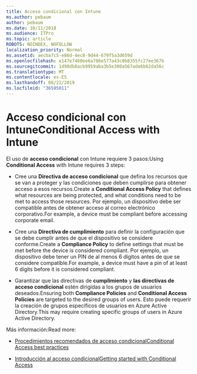 ```yaml
---
title: Acceso condicional con Intune
ms.author: pebaum
author: pebaum
ms.date: 10/11/2018
ms.audience: ITPro
ms.topic: article
ROBOTS: NOINDEX, NOFOLLOW
localization_priority: Normal
ms.assetid: aecba7c5-e86d-4ec8-9d44-679f5a3d659d
ms.openlocfilehash: e147e7460ee6a786e577a43c0b8355fc27ee367b
ms.sourcegitcommit: 1d98db8acb9959aba3b5e308a567ade6b62da56c
ms.translationtype: MT
ms.contentlocale: es-ES
ms.lasthandoff: 08/22/2019
ms.locfileid: "36505011"
---
```

# <a name="conditional-access-with-intune"></a><span data-ttu-id="be99e-102">Acceso condicional con Intune</span><span class="sxs-lookup"><span data-stu-id="be99e-102">Conditional Access with Intune</span></span>

<span data-ttu-id="be99e-103">El uso de **acceso condicional** con Intune requiere 3 pasos:</span><span class="sxs-lookup"><span data-stu-id="be99e-103">Using **Conditional Access** with Intune requires 3 steps:</span></span> 
  
- <span data-ttu-id="be99e-104">Cree una **Directiva de acceso condicional** que defina los recursos que se van a proteger y las condiciones que deben cumplirse para obtener acceso a esos recursos.</span><span class="sxs-lookup"><span data-stu-id="be99e-104">Create a **Conditional Access Policy** that defines what resources are being protected, and what conditions need to be met to access those resources.</span></span> <span data-ttu-id="be99e-105">Por ejemplo, un dispositivo debe ser compatible antes de obtener acceso al correo electrónico corporativo.</span><span class="sxs-lookup"><span data-stu-id="be99e-105">For example, a device must be compliant before accessing corporate email.</span></span> 
    
- <span data-ttu-id="be99e-106">Cree una **Directiva de cumplimiento** para definir la configuración que se debe cumplir antes de que el dispositivo se considere conforme.</span><span class="sxs-lookup"><span data-stu-id="be99e-106">Create a **Compliance Policy** to define settings that must be met before the device is considered compliant.</span></span> <span data-ttu-id="be99e-107">Por ejemplo, un dispositivo debe tener un PIN de al menos 6 dígitos antes de que se considere compatible.</span><span class="sxs-lookup"><span data-stu-id="be99e-107">For example, a device must have a pin of at least 6 digits before it is considered compliant.</span></span> 
    
- <span data-ttu-id="be99e-108">Garantizar que las directivas de **cumplimiento** y **las directivas de acceso condicional** estén dirigidas a los grupos de usuarios deseados.</span><span class="sxs-lookup"><span data-stu-id="be99e-108">Ensuring both **Compliance Policies** and **Conditional Access Policies** are targeted to the desired groups of users.</span></span> <span data-ttu-id="be99e-109">Esto puede requerir la creación de grupos específicos de usuarios en Azure Active Directory.</span><span class="sxs-lookup"><span data-stu-id="be99e-109">This may require creating specific groups of users in Azure Active Directory.</span></span> 
    
<span data-ttu-id="be99e-110">Más información:</span><span class="sxs-lookup"><span data-stu-id="be99e-110">Read more:</span></span>
  
- [<span data-ttu-id="be99e-111">Procedimientos recomendados de acceso condicional</span><span class="sxs-lookup"><span data-stu-id="be99e-111">Conditional Access best practices</span></span>](https://docs.microsoft.com/azure/active-directory/conditional-access/best-practices)
    
- [<span data-ttu-id="be99e-112">Introducción al acceso condicional</span><span class="sxs-lookup"><span data-stu-id="be99e-112">Getting started with Conditional Access </span></span>](https://docs.microsoft.com/azure/active-directory/active-directory-conditional-access-azure-portal-get-started)
    

